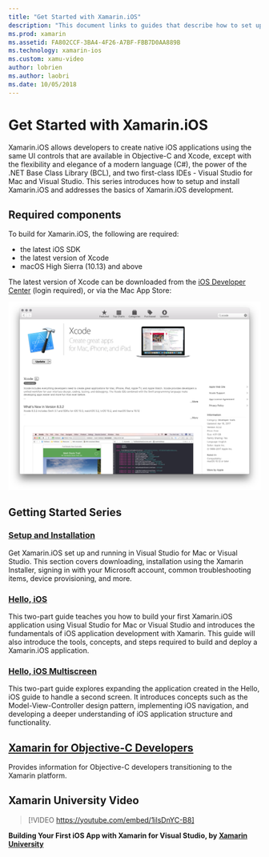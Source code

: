```yaml
---
title: "Get Started with Xamarin.iOS"
description: "This document links to guides that describe how to set up Xamarin.iOS and how to build a first application, and provides information about Xamarin to Objective-C developers."
ms.prod: xamarin
ms.assetid: FA802CCF-3BA4-4F26-A7BF-FBB7D0AA889B
ms.technology: xamarin-ios
ms.custom: xamu-video
author: lobrien
ms.author: laobri
ms.date: 10/05/2018
---
```


# Get Started with Xamarin.iOS

Xamarin.iOS allows developers to create native iOS applications using the same UI controls that are available in Objective-C and Xcode, except with the flexibility and elegance of a modern language (C#), the power of the .NET Base Class Library (BCL), and two first-class IDEs - Visual Studio for Mac and Visual Studio. This series introduces how to setup and install Xamarin.iOS and addresses the basics of Xamarin.iOS development.

## Required components

To build for Xamarin.iOS, the following are required:

- the latest iOS SDK
- the latest version of Xcode
- macOS High Sierra (10.13) and above

The latest version of Xcode can be downloaded from the [iOS Developer Center](https://developer.apple.com/devcenter/ios/index.action#downloads) (login required), or via the Mac App Store:

![](installation/images/xcode.png "Xcode in the Mac App Store")

## Getting Started Series

### [Setup and Installation](~/ios/get-started/installation/index.md)

Get Xamarin.iOS set up and running in Visual Studio for Mac or Visual Studio. This section covers downloading, installation using the Xamarin Installer, signing in with your Microsoft account, common troubleshooting items, device provisioning, and more.

### [Hello, iOS](~/ios/get-started/hello-ios/index.md)

This two-part guide teaches you how to build your first Xamarin.iOS application using Visual Studio for Mac or Visual Studio and introduces the fundamentals of iOS application development with Xamarin. This guide will also introduce the tools, concepts, and steps required to build and deploy a Xamarin.iOS application.

### [Hello, iOS Multiscreen](~/ios/get-started/hello-ios-multiscreen/index.md)

This two-part guide explores expanding the application created in the Hello, iOS guide to handle a second screen. It introduces concepts such as the Model-View-Controller design pattern, implementing iOS navigation, and developing a deeper understanding of iOS application structure and functionality.

## [Xamarin for Objective-C Developers](objective-c-developers/index.md)

Provides information for Objective-C developers transitioning to the Xamarin platform.

## Xamarin University Video

> [!VIDEO https://youtube.com/embed/1ilsDnYC-B8]

**Building Your First iOS App with Xamarin for Visual Studio, by [Xamarin University](https://university.xamarin.com)**
